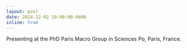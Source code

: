 ```yaml
---
layout: post
date: 2024-12-02 10:00:00-0400
inline: true
---
```


Presenting at the PhD Paris Macro Group in Sciences Po, Paris, France.
